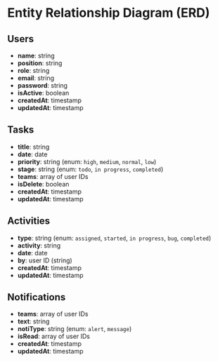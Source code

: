 # Entity Relationship Diagram (ERD)

## Users
- **name**: string
- **position**: string
- **role**: string
- **email**: string
- **password**: string
- **isActive**: boolean
- **createdAt**: timestamp
- **updatedAt**: timestamp

## Tasks
- **title**: string
- **date**: date
- **priority**: string (enum: `high`, `medium`, `normal`, `low`)
- **stage**: string (enum: `todo`, `in progress`, `completed`)
- **teams**: array of user IDs
- **isDelete**: boolean
- **createdAt**: timestamp
- **updatedAt**: timestamp

## Activities
- **type**: string (enum: `assigned`, `started`, `in progress`, `bug`, `completed`)
- **activity**: string
- **date**: date
- **by**: user ID (string)
- **createdAt**: timestamp
- **updatedAt**: timestamp

## Notifications
- **teams**: array of user IDs
- **text**: string
- **notiType**: string (enum: `alert`, `message`)
- **isRead**: array of user IDs
- **createdAt**: timestamp
- **updatedAt**: timestamp

